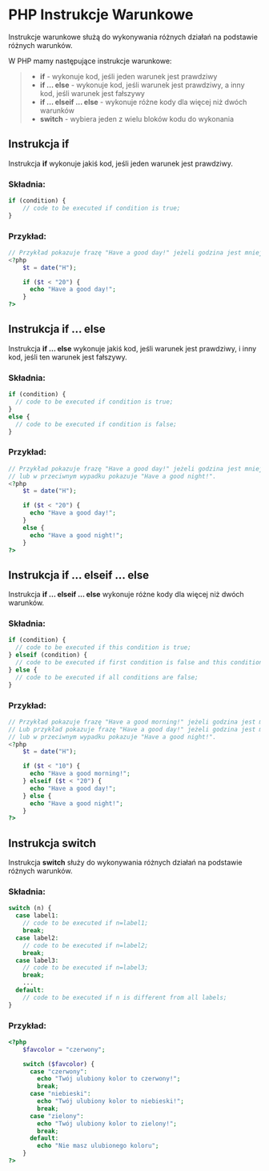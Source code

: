 # PHP Instrukcje Warunkowe

Instrukcje warunkowe służą do wykonywania różnych działań na podstawie różnych warunków.

W PHP mamy następujące instrukcje warunkowe:

> - **if** - wykonuje kod, jeśli jeden warunek jest prawdziwy
> - **if ... else** - wykonuje kod, jeśli warunek jest prawdziwy, a inny kod, jeśli warunek jest fałszywy
> - **if ... elseif ... else** - wykonuje różne kody dla więcej niż dwóch warunków
> - **switch** - wybiera jeden z wielu bloków kodu do wykonania

## Instrukcja if

Instrukcja **if** wykonuje jakiś kod, jeśli jeden warunek jest prawdziwy.

### Składnia:

```PHP
if (condition) {
    // code to be executed if condition is true;
}
```

### Przykład:

```PHP
// Przykład pokazuje frazę "Have a good day!" jeżeli godzina jest mniejsza niż 20.
<?php
    $t = date("H");

    if ($t < "20") {
      echo "Have a good day!";
    }
?>
```

## Instrukcja if ... else

Instrukcja **if ... else** wykonuje jakiś kod, jeśli warunek jest prawdziwy, i inny kod, jeśli ten warunek jest fałszywy.

### Składnia:

```PHP
if (condition) {
  // code to be executed if condition is true;
} 
else {
  // code to be executed if condition is false;
}
```

### Przykład:

```PHP
// Przykład pokazuje frazę "Have a good day!" jeżeli godzina jest mniejsza niż 20
// lub w przeciwnym wypadku pokazuje "Have a good night!".
<?php
    $t = date("H");

    if ($t < "20") {
      echo "Have a good day!";
    } 
    else {
      echo "Have a good night!";
    }
?>
```


## Instrukcja if ... elseif ... else

Instrukcja **if ... elseif ... else** wykonuje różne kody dla więcej niż dwóch warunków.

### Składnia:

```PHP
if (condition) {
  // code to be executed if this condition is true;
} elseif (condition) {
  // code to be executed if first condition is false and this condition is true;
} else {
  // code to be executed if all conditions are false;
}
```

### Przykład:

```PHP
// Przykład pokazuje frazę "Have a good morning!" jeżeli godzina jest mniejsza niż 10
// Lub przykład pokazuje frazę "Have a good day!" jeżeli godzina jest mniejsza niż 20
// lub w przeciwnym wypadku pokazuje "Have a good night!".
<?php
    $t = date("H");

    if ($t < "10") {
      echo "Have a good morning!";
    } elseif ($t < "20") {
      echo "Have a good day!";
    } else {
      echo "Have a good night!";
    }
?>
```

## Instrukcja switch

Instrukcja **switch** służy do wykonywania różnych działań na podstawie różnych warunków.

### Składnia:

```PHP
switch (n) {
  case label1:
    // code to be executed if n=label1;
    break;
  case label2:
    // code to be executed if n=label2;
    break;
  case label3:
    // code to be executed if n=label3;
    break;
    ...
  default:
    // code to be executed if n is different from all labels;
}
```

### Przykład:

```PHP
<?php
    $favcolor = "czerwony";

    switch ($favcolor) {
      case "czerwony":
        echo "Twój ulubiony kolor to czerwony!";
        break;
      case "niebieski":
        echo "Twój ulubiony kolor to niebieski!";
        break;
      case "zielony":
        echo "Twój ulubiony kolor to zielony!";
        break;
      default:
        echo "Nie masz ulubionego koloru";
    }
?>
```